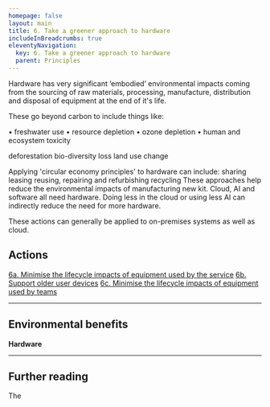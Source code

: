 ```yaml
---
homepage: false
layout: main
title: 6. Take a greener approach to hardware
includeInBreadcrumbs: true
eleventyNavigation:
  key: 6. Take a greener approach to hardware
  parent: Principles
---
```


Hardware has very significant ‘embodied’ environmental impacts coming from the sourcing of raw materials, processing, manufacture, distribution and disposal of equipment at the end of it's life.

These go beyond carbon to include things like:

• freshwater use
• resource depletion
• ozone depletion
• human and ecosystem toxicity


deforestation
bio-diversity loss
land use change

Applying 'circular economy principles' to hardware can include:
sharing
leasing
reusing, repairing and refurbishing
recycling
These approaches help reduce the environmental impacts of manufacturing new kit. 
Cloud, AI and software all need hardware. Doing less in the cloud or using less AI can indirectly reduce the need for more hardware.


<div class="govuk-inset-text app-wcag-callout">
  <p class="govuk-body">These actions can generally be applied to on-premises systems as well as cloud.</p>
</div>

## Actions
[6a. Minimise the lifecycle impacts of equipment used by the service](/principles/actions/6a-minimise-the-lifecycle-impacts-of-equipment-used-by-the-service)
[6b. Support older user devices](/principles/actions/6b-support-older-user-devices)
[6c. Minimise the lifecycle impacts of equipment used by teams](/principles/actions/6c-minimise-the-lifecycle-impacts-of-equipment-used-by-teams)

* * *

## Environmental benefits

<p class="govuk-body"><strong class="govuk-tag">
  Hardware
</strong></p>

* * *

## Further reading

The 


